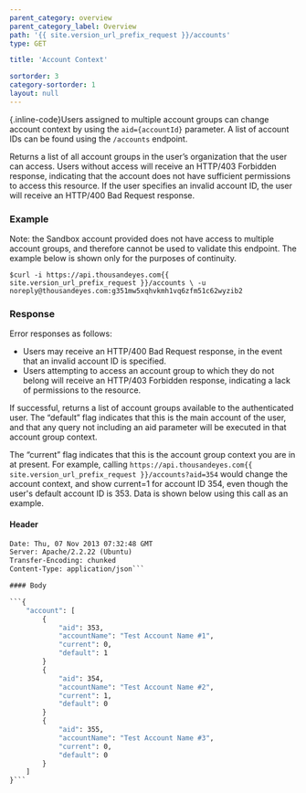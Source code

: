 ```yaml
---
parent_category: overview
parent_category_label: Overview
path: '{{ site.version_url_prefix_request }}/accounts'
type: GET

title: 'Account Context'

sortorder: 3
category-sortorder: 1
layout: null
---
```


{.inline-code}Users assigned to multiple account groups can change account context by using the `aid={accountId}` parameter.  A list of account IDs can be found using the `/accounts` endpoint.  

Returns a list of all account groups in the user’s organization that the user can access. Users without  access will receive an HTTP/403 Forbidden response, indicating that the account does not have sufficient permissions to access this resource. If the user specifies an invalid account ID, the user will receive an HTTP/400 Bad Request response.

### Example

Note: the Sandbox account provided does not have access to multiple account groups, and therefore cannot be used to validate this endpoint. The example below is shown only for the purposes of continuity.

`$curl -i https://api.thousandeyes.com{{ site.version_url_prefix_request }}/accounts \
  -u noreply@thousandeyes.com:g351mw5xqhvkmh1vq6zfm51c62wyzib2`

### Response

Error responses as follows:

* Users may receive an HTTP/400 Bad Request response, in the event that an invalid account ID is specified.
* Users attempting to access an account group to which they do not belong will receive an HTTP/403 Forbidden response, indicating a lack of permissions to the resource.

If successful, returns a list of account groups available to the authenticated user. The “default” flag indicates that this is the main account of the user, and that any query not including an aid parameter will be executed in that account group context.

The “current” flag indicates that this is the account group context you are in at present. For example, calling `https://api.thousandeyes.com{{ site.version_url_prefix_request }}/accounts?aid=354` would change the account context, and show current=1 for account ID 354, even though the user's default account ID is 353.  Data is shown below using this call as an example.

#### Header

```HTTP/1.1 200 OK
Date: Thu, 07 Nov 2013 07:32:48 GMT
Server: Apache/2.2.22 (Ubuntu)
Transfer-Encoding: chunked
Content-Type: application/json```

#### Body

```{
    "account": [
        {
            "aid": 353,
            "accountName": "Test Account Name #1",
            "current": 0,
            "default": 1
        }
        {
            "aid": 354,
            "accountName": "Test Account Name #2",
            "current": 1,
            "default": 0
        }
        {
            "aid": 355,
            "accountName": "Test Account Name #3",
            "current": 0,
            "default": 0
        }
    ]
}```

